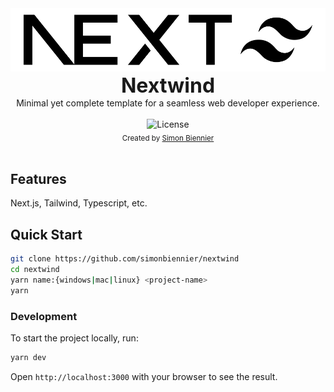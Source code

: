 <div>

<picture>
  <source media="(prefers-color-scheme: dark)" srcset="public/images/logo.svg" style="filter: invert(1)">
  <source media="(prefers-color-scheme: light)" srcset="public/images/logo.svg">
  <img src="public/images/logo.svg" alt="Nextwind">
</picture>

</div>
<div align="center" style="font-size:2rem"><strong>Nextwind</strong></div>
<div align="center">Minimal yet complete template for a seamless web developer experience.</div>
<br />

<div align="center">
  <img alt="License" src="https://img.shields.io/github/license/simonbiennier/nextwind?style=for-the-badge&color=00de80&labelColor=000000">
</div>

<div align="center">
  <sub>Created by <a href="https://simon.biennier.com">Simon Biennier</a>
</div>

<br />

## Features

Next.js, Tailwind, Typescript, etc.

## Quick Start

```bash
git clone https://github.com/simonbiennier/nextwind
cd nextwind
yarn name:{windows|mac|linux} <project-name>
yarn
```

### Development

To start the project locally, run:

```bash
yarn dev
```

Open `http://localhost:3000` with your browser to see the result.
